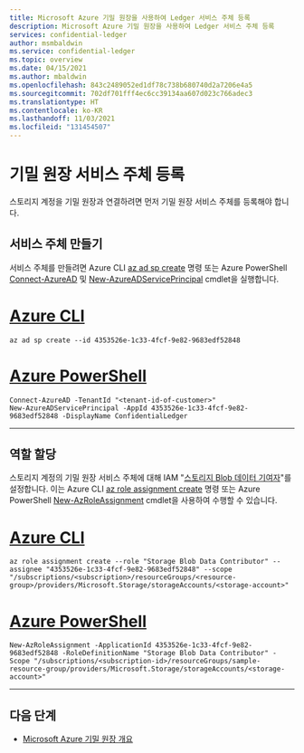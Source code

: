 ```yaml
---
title: Microsoft Azure 기밀 원장을 사용하여 Ledger 서비스 주체 등록
description: Microsoft Azure 기밀 원장을 사용하여 Ledger 서비스 주체 등록
services: confidential-ledger
author: msmbaldwin
ms.service: confidential-ledger
ms.topic: overview
ms.date: 04/15/2021
ms.author: mbaldwin
ms.openlocfilehash: 843c2489052ed1df78c738b680740d2a7206e4a5
ms.sourcegitcommit: 702df701fff4ec6cc39134aa607d023c766adec3
ms.translationtype: HT
ms.contentlocale: ko-KR
ms.lasthandoff: 11/03/2021
ms.locfileid: "131454507"
---
```

# <a name="register-a-confidential-ledger-service-principal"></a>기밀 원장 서비스 주체 등록

스토리지 계정을 기밀 원장과 연결하려면 먼저 기밀 원장 서비스 주체를 등록해야 합니다.

## <a name="create-a-service-principal"></a>서비스 주체 만들기

서비스 주체를 만들려면 Azure CLI [az ad sp create](/cli/azure/ad/sp#az_ad_sp_create) 명령 또는 Azure PowerShell [Connect-AzureAD](/powershell/module/azuread/connect-azuread) 및 [New-AzureADServicePrincipal](/powershell/module/azuread/new-azureadserviceprincipal) cmdlet을 실행합니다.

# <a name="azure-cli"></a>[Azure CLI](#tab/azure-cli)
```azurecli-interactive
az ad sp create --id 4353526e-1c33-4fcf-9e82-9683edf52848
```
# <a name="azure-powershell"></a>[Azure PowerShell](#tab/azurepowershell)

```azurepowershell-interactive
Connect-AzureAD -TenantId "<tenant-id-of-customer>"
New-AzureADServicePrincipal -AppId 4353526e-1c33-4fcf-9e82-9683edf52848 -DisplayName ConfidentialLedger
```
---

## <a name="assign-roles"></a>역할 할당

스토리지 계정의 기밀 원장 서비스 주체에 대해 IAM "[스토리지 Blob 데이터 기여자](../role-based-access-control/built-in-roles.md#storage-blob-data-contributor)"를 설정합니다. 이는 Azure CLI [az role assignment create](/cli/azure/role/assignment) 명령 또는 Azure PowerShell [New-AzRoleAssignment](/powershell/module/az.resources/new-azroleassignment) cmdlet을 사용하여 수행할 수 있습니다.

# <a name="azure-cli"></a>[Azure CLI](#tab/azure-cli)
```azurecli-interactive
az role assignment create --role "Storage Blob Data Contributor" --assignee "4353526e-1c33-4fcf-9e82-9683edf52848" --scope "/subscriptions/<subscription>/resourceGroups/<resource-group>/providers/Microsoft.Storage/storageAccounts/<storage-account>"
```
# <a name="azure-powershell"></a>[Azure PowerShell](#tab/azurepowershell)

```azurepowershell-interactive
New-AzRoleAssignment -ApplicationId 4353526e-1c33-4fcf-9e82-9683edf52848 -RoleDefinitionName "Storage Blob Data Contributor" -Scope "/subscriptions/<subscription-id>/resourceGroups/sample-resource-group/providers/Microsoft.Storage/storageAccounts/<storage-account>"
```
---

## <a name="next-steps"></a>다음 단계

- [Microsoft Azure 기밀 원장 개요](overview.md)
